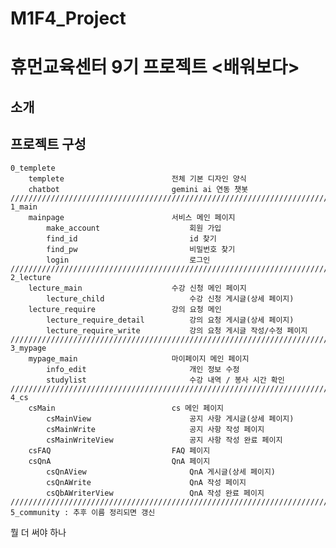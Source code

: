 # M1F4_Project
휴먼교육센터 9기 프로젝트 &lt;배워보다>
====================================

소개
----

프로젝트 구성
------------
    0_templete
        templete                        전체 기본 디자인 양식
        chatbot                         gemini ai 연동 챗봇
    ///////////////////////////////////////////////////////////////////////
    1_main
        mainpage                        서비스 메인 페이지
            make_account                    회원 가입
            find_id                         id 찾기
            find_pw                         비밀번호 찾기
            login                           로그인
    ///////////////////////////////////////////////////////////////////////
    2_lecture
        lecture_main                    수강 신청 메인 페이지
            lecture_child                   수강 신청 게시글(상세 페이지)
        lecture_require                 강의 요청 메인
            lecture_require_detail          강의 요청 게시글(상세 페이지)
            lecture_require_write           강의 요청 게시글 작성/수정 페이지
    ///////////////////////////////////////////////////////////////////////
    3_mypage
        mypage_main                     마이페이지 메인 페이지
            info_edit                       개인 정보 수정
            studylist                       수강 내역 / 봉사 시간 확인
    ///////////////////////////////////////////////////////////////////////
    4_cs
        csMain                          cs 메인 페이지
            csMainView                      공지 사항 게시글(상세 페이지)
            csMainWrite                     공지 사항 작성 페이지
            csMainWriteView                 공지 사항 작성 완료 페이지
        csFAQ                           FAQ 페이지
        csQnA                           QnA 페이지
            csQnAView                       QnA 게시글(상세 페이지)
            csQnAWrite                      QnA 작성 페이지
            csQbAWriterView                 QnA 작성 완료 페이지
    ///////////////////////////////////////////////////////////////////////
    5_community : 추후 이름 정리되면 갱신

뭘 더 써야 하나